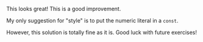 This looks great! This is a good improvement.

My only suggestion for "style" is to put the numeric literal in a `const`.

However, this solution is totally fine as it is. Good luck with future exercises!